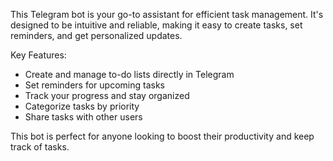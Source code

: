 This Telegram bot is your go-to assistant for efficient task management.  It's designed to be intuitive and reliable, making it easy to create tasks, set reminders, and get personalized updates.

Key Features:

*   Create and manage to-do lists directly in Telegram
*   Set reminders for upcoming tasks
*   Track your progress and stay organized
*   Categorize tasks by priority
*   Share tasks with other users

This bot is perfect for anyone looking to boost their productivity and keep track of tasks.
